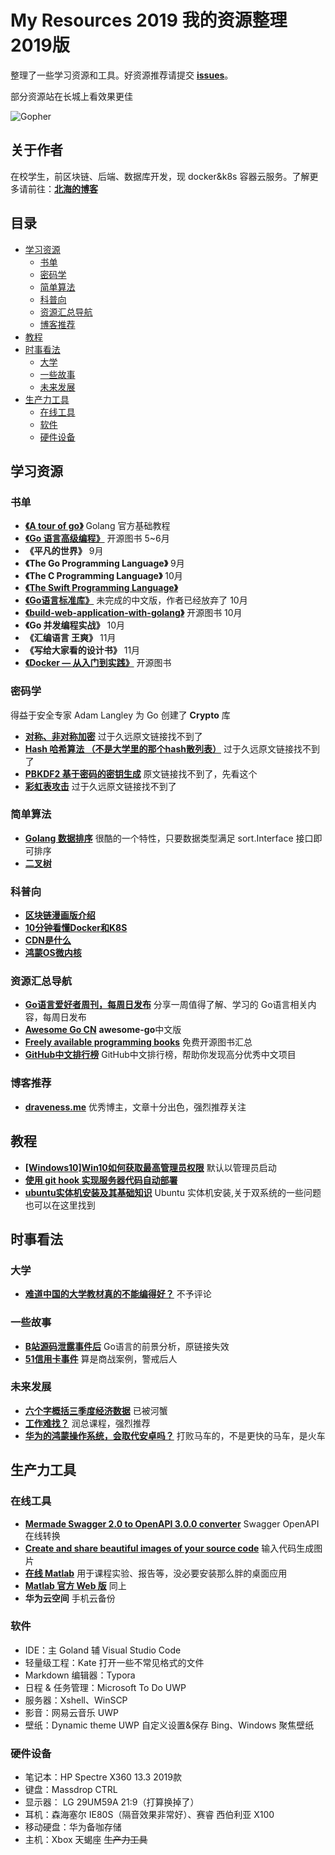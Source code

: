 # My Resources 2019 我的资源整理2019版

整理了一些学习资源和工具。好资源推荐请提交 [**issues**](https://github.com/wingsxdu/MyResources/issues)。

部分资源站在长城上看效果更佳

![Gopher](https://github.com/wingsxdu/MyResources/raw/master/img/COMING_SOON_GOPHER.png)

## 关于作者

在校学生，前区块链、后端、数据库开发，现 docker&k8s 容器云服务。了解更多请前往：[**北海的博客**](https://www.wingsxdu.com/)



## 目录

* [学习资源](#学习资源)
  * [书单](#书单)
  * [密码学](#密码学)
  * [简单算法](#简单算法)
  * [科普向](#科普向)
  * [资源汇总导航](#资源汇总导航)
  * [博客推荐](#博客推荐)
* [教程](#教程)
* [时事看法](#时事看法)
  * [大学](#大学)
  * [一些故事](#一些故事)
  * [未来发展](#未来发展)
* [生产力工具](#生产力工具)
  * [在线工具](#在线工具)
  * [软件](#软件)
  * [硬件设备](#硬件设备)



## 学习资源

### 书单

- [**《A tour of go》**](https://tour.go-zh.org/welcome/1) 		Golang 官方基础教程
- [**《Go 语言高级编程》**](https://chai2010.cn/advanced-go-programming-book)		开源图书  5~6月
- **《平凡的世界》** 		9月
- **《The Go Programming Language》**		9月
- **《The C Programming Language》**		10月
- [**《The Swift Programming Language》**](https://github.com/SwiftGGTeam/the-swift-programming-language-in-chinese)
- [**《Go语言标准库》**](https://books.studygolang.com/The-Golang-Standard-Library-by-Example/)		未完成的中文版，作者已经放弃了  10月
- [**《build-web-application-with-golang》**](https://github.com/astaxie/build-web-application-with-golang)		开源图书  10月
- **《Go 并发编程实战》**		10月
- **《汇编语言 王爽》**		11月
- **《写给大家看的设计书》**		11月
- [**《Docker — 从入门到实践》**]( https://yeasy.gitbooks.io/docker_practice/ )		开源图书 

### 密码学

得益于安全专家 Adam Langley 为 Go 创建了 **Crypto** 库

- [**对称、非对称加密**]()		过于久远原文链接找不到了
- [**Hash 哈希算法 （不是大学里的那个hash散列表）**]()		过于久远原文链接找不到了
- [**PBKDF2 基于密码的密钥生成**](https://blog.csdn.net/xy010902100449/article/details/52078767)		原文链接找不到了，先看这个
- [**彩虹表攻击**]()		过于久远原文链接找不到了


### 简单算法

- [**Golang 数据排序**](https://www.jianshu.com/p/1f42f2ba6c0d)		很酷的一个特性，只要数据类型满足 sort.Interface 接口即可排序
- [**二叉树**](https://blog.csdn.net/weixin_38075257/article/details/87949296)


### 科普向

- [**区块链漫画版介绍**]( https://blog.csdn.net/aa867734398/article/details/81591127 )
- [**10分钟看懂Docker和K8S**](https://www.jianshu.com/p/f1f94c6968f5)
- [**CDN是什么**](https://www.jianshu.com/p/57433bc34659)
- [**鸿蒙OS微内核**](https://blog.csdn.net/BEYONDMA/article/details/101915785)


### 资源汇总导航

- [**Go语言爱好者周刊，每周日发布**](https://github.com/polaris1119/golangweekly)		分享一周值得了解、学习的 Go语言相关内容，每周日发布 
- [**Awesome Go CN**](https://github.com/yinggaozhen/awesome-go-cn)		 **awesome-go**中文版
- [**Freely available programming books**](https://github.com/EbookFoundation/free-programming-books)		免费开源图书汇总
- [**GitHub中文排行榜**](https://github.com/kon9chunkit/GitHub-Chinese-Top-Charts)		 GitHub中文排行榜，帮助你发现高分优秀中文项目

### 博客推荐
- [**draveness.me**](https://draveness.me/)		优秀博主，文章十分出色，强烈推荐关注



## 教程

- [**[Windows10]Win10如何获取最高管理员权限**](https://blog.csdn.net/yanhanhui1/article/details/82746357)		默认以管理员启动
- [**使用 git hook 实现服务器代码自动部署**](https://juejin.im/post/5b462515f265da0f8c02a2ef)	
- [**ubuntu实体机安装及其基础知识**](https://www.zdaiot.com/Linux/%E7%BB%B4%E6%8A%A4/ubuntu%E5%AE%9E%E4%BD%93%E6%9C%BA%E5%AE%89%E8%A3%85%E5%8F%8A%E5%85%B6%E5%9F%BA%E7%A1%80%E7%9F%A5%E8%AF%86/)		Ubuntu 实体机安装,关于双系统的一些问题也可以在这里找到


## 时事看法

### 大学

- [**难道中国的大学教材真的不能编得好？**](https://www.zhihu.com/question/46885293?sort=created)		不予评论

### 一些故事

- [**B站源码泄露事件后**](https://studygolang.com/articles/19964)		Go语言的前景分析，原链接失效
- [**51信用卡事件**](https://weibointl.api.weibo.cn/share/98444807.html?weibo_id=4429906211443523
  )		算是商战案例，警戒后人


### 未来发展

- [**六个字概括三季度经济数据**]()		已被河蟹
- [**工作难找？**](https://mp.weixin.qq.com/s/r_OQrhj236aqXUNZRGXY9w)		润总课程，强烈推荐
- [**华为的鸿蒙操作系统，会取代安卓吗？**](https://mp.weixin.qq.com/s/qWotV25jJX23n9vWPXlsoQ)		打败马车的，不是更快的马车，是火车




## 生产力工具

### 在线工具

- [**Mermade Swagger 2.0 to OpenAPI 3.0.0 converter**](https://mermade.org.uk/openapi-converter)		Swagger OpenAPI 在线转换
- [**Create and share beautiful images of your source code**](https://carbon.now.sh/)	输入代码生成图片
- [**在线 Matlab**](https://octave-online.net/)		用于课程实验、报告等，没必要安装那么胖的桌面应用
- [**Matlab 官方 Web 版**](https://matlab.mathworks.com/)		同上
- **华为云空间**		手机云备份


### 软件

- IDE：主 Goland 辅 Visual Studio Code
- 轻量级工程：Kate		打开一些不常见格式的文件
- Markdown 编辑器：Typora 
- 日程 & 任务管理：Microsoft To Do UWP
- 服务器：Xshell、WinSCP
- 影音：网易云音乐 UWP
- 壁纸：Dynamic theme UWP		自定义设置&保存 Bing、Windows 聚焦壁纸


### 硬件设备

- 笔记本：HP Spectre X360 13.3 2019款
- 键盘：Massdrop CTRL
- 显示器： LG 29UM59A 21:9（打算换掉了） 
- 耳机：森海塞尔 IE80S（隔音效果非常好）、赛睿 西伯利亚 X100
- 移动硬盘：华为备咖存储 
- 主机：Xbox 天蝎座 	~~生产力工具~~
